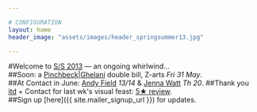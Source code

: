 ```yaml
---

# CONFIGURATION
layout: home
header_image: "assets/images/header_springsummer13.jpg"

---
```

#Welcome to [S/S 2013](/current/2013-springsummer/index.html) — an ongoing whirlwind...    
##Soon: a [Pinchbeck|Ghelani](/current/2013-springsummer/pinchbeckghelani/index.html) double bill, Z-arts *Fri 31 May*.    
##At Contact in June: [Andy Field](/current/2013-springsummer/field/index.html) *13/14* & [Jenna Watt](/current/2013-springsummer/watt/index.html) *Th 20*. 
##Thank you [itd](/current/2013-springsummer/itd/index.html) + Contact for last wk's visual feast: [5★ review](http://www.whatsonstage.com/index.php?pg=207&story=E8831368166046).    
##Sign up [here]({{ site.mailer_signup_url }}) for updates.
